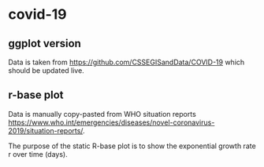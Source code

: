# covid-19

## ggplot version

Data is taken from https://github.com/CSSEGISandData/COVID-19 which should be updated live.

## r-base plot

Data is manually copy-pasted from WHO situation reports https://www.who.int/emergencies/diseases/novel-coronavirus-2019/situation-reports/.

The purpose of the static R-base plot is to show the exponential growth rate r over time (days).
